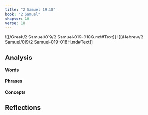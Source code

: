 ```yaml
---
title: "2 Samuel 19:18"
book: "2 Samuel"
chapter: 19
verse: 18
---
```

![[/Greek/2 Samuel/019/2 Samuel-019-018G.md#Text]]
![[/Hebrew/2 Samuel/019/2 Samuel-019-018H.md#Text]]

## Analysis

#### Words

#### Phrases

#### Concepts

## Reflections
